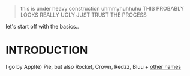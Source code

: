 > this is under heavy construction uhmmyhuhhuhu THIS PROBABLY LOOKS REALLY UGLY JUST TRUST THE PROCESS


let's start off with the basics..

# INTRODUCTION

I go by Appl(e) Pie, but also Rocket, Crown, Redzz, Bluu + [other names](https://pronouns.cc/@RRR0cketz)
